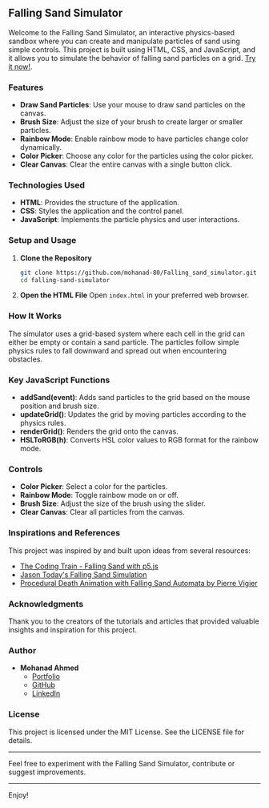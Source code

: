 ## Falling Sand Simulator

Welcome to the Falling Sand Simulator, an interactive physics-based sandbox where you can create and manipulate particles of sand using simple controls. This project is built using HTML, CSS, and JavaScript, and it allows you to simulate the behavior of falling sand particles on a grid. [Try it now!](https://mohanad-80.github.io/Falling_sand_simulator/).

### Features

- **Draw Sand Particles**: Use your mouse to draw sand particles on the canvas.
- **Brush Size**: Adjust the size of your brush to create larger or smaller particles.
- **Rainbow Mode**: Enable rainbow mode to have particles change color dynamically.
- **Color Picker**: Choose any color for the particles using the color picker.
- **Clear Canvas**: Clear the entire canvas with a single button click.

### Technologies Used

- **HTML**: Provides the structure of the application.
- **CSS**: Styles the application and the control panel.
- **JavaScript**: Implements the particle physics and user interactions.

### Setup and Usage

1. **Clone the Repository**

   ```bash
   git clone https://github.com/mohanad-80/Falling_sand_simulator.git
   cd falling-sand-simulator
   ```

2. **Open the HTML File**
   Open `index.html` in your preferred web browser.

### How It Works

The simulator uses a grid-based system where each cell in the grid can either be empty or contain a sand particle. The particles follow simple physics rules to fall downward and spread out when encountering obstacles.

### Key JavaScript Functions

- **addSand(event)**: Adds sand particles to the grid based on the mouse position and brush size.
- **updateGrid()**: Updates the grid by moving particles according to the physics rules.
- **renderGrid()**: Renders the grid onto the canvas.
- **HSLToRGB(h)**: Converts HSL color values to RGB format for the rainbow mode.

### Controls

- **Color Picker**: Select a color for the particles.
- **Rainbow Mode**: Toggle rainbow mode on or off.
- **Brush Size**: Adjust the size of the brush using the slider.
- **Clear Canvas**: Clear all particles from the canvas.

### Inspirations and References

This project was inspired by and built upon ideas from several resources:

- [The Coding Train - Falling Sand with p5.js](https://www.youtube.com/watch?v=L4u7Zy_b868&ab_channel=TheCodingTrain)
- [Jason Today's Falling Sand Simulation](https://jason.today/falling-improved)
- [Procedural Death Animation with Falling Sand Automata by Pierre Vigier](https://pvigier.github.io/2020/12/12/procedural-death-animation-with-falling-sand-automata.html)

### Acknowledgments

Thank you to the creators of the tutorials and articles that provided valuable insights and inspiration for this project.

### Author

- **Mohanad Ahmed**
  - [Portfolio](https://mohanad-80.github.io/portfolio/)
  - [GitHub](https://github.com/mohanad-80)
  - [LinkedIn](https://www.linkedin.com/in/mohanad-ahmed-691a50250/)

### License

This project is licensed under the MIT License. See the LICENSE file for details.

---

Feel free to experiment with the Falling Sand Simulator, contribute or suggest improvements.

---

Enjoy!
